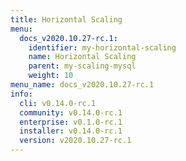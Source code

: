 ```yaml
---
title: Horizontal Scaling
menu:
  docs_v2020.10.27-rc.1:
    identifier: my-horizontal-scaling
    name: Horizontal Scaling
    parent: my-scaling-mysql
    weight: 10
menu_name: docs_v2020.10.27-rc.1
info:
  cli: v0.14.0-rc.1
  community: v0.14.0-rc.1
  enterprise: v0.1.0-rc.1
  installer: v0.14.0-rc.1
  version: v2020.10.27-rc.1
---
```


